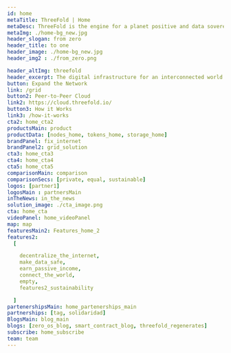 ```yaml
---
id: home
metaTitle: ThreeFold | Home
metaDesc: ThreeFold is the engine for a planet positive and data sovereign Internet. A collaborative movement of people who care about a better future.
metaImg: ./home-bg_new.jpg
header_slogan: from zero
header_title: to one
header_image: ./home-bg_new.jpg
header_img2 : ./from_zero.png

header_altImg: threefold
header_excerpt: The digital infrastructure for an interconnected world.
button: Expand the Network
link: /grid
button2: Peer-to-Peer Cloud
link2: https://cloud.threefold.io/ 
button3: How it Works
link3: /how-it-works
cta2: home_cta2
productsMain: product
productData: [nodes_home, tokens_home, storage_home]
brandPanel: fix_internet
brandPanel2: grid_solution
cta3: home_cta3
cta4: home_cta4
cta5: home_cta5
comparisonMain: comparison
comparisonSecs: [private, equal, sustainable]
logos: [partner1]
logosMain : partnersMain
inTheNews: in_the_news
solution_image: ./cta_image.png
cta: home_cta
videoPanel: home_videoPanel
map: map
featuresMain2: Features_home_2
features2:
  [

    decentralize_the_internet,
    make_data_safe,
    earn_passive_income,
    connect_the_world,
    empty,
    features2_sustainability

  ]
partenershipsMain: home_partenerships_main
partnerships: [tag, solidaridad]
BlogsMain: blog_main
blogs: [zero_os_blog, smart_contract_blog, threefold_regenerates]
subscribe: home_subscribe
team: team
---
```


<!-- header: home_header
solution_image: ./home_header.png -->
<!--  -->

<!-- solution_image3: ./carbon_neutral.png
header: carbon_neutral -->

<!-- solution_image2: ./qsfs.svg -->

<!-- logos: logo1
logosMain : logo_home -->
